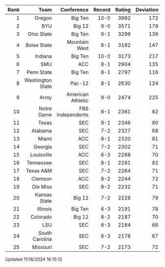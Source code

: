 | Rank  | Team                 | Conference           | Record   | Rating | Deviation |
| ---:  | ---:                 | ---:                 | ---:     | ---:   | ---:      |
| 1     | Oregon               | Big Ten              | 10-0     | 3992   | 172       |
| 2     | BYU                  | Big 12               | 9-0      | 3571   | 178       |
| 3     | Ohio State           | Big Ten              | 9-1      | 3299   | 139       |
| 4     | Boise State          | Mountain West        | 8-1      | 3182   | 147       |
| 5     | Indiana              | Big Ten              | 10-0     | 3173   | 217       |
| 6     | SMU                  | ACC                  | 8-1      | 2904   | 135       |
| 7     | Penn State           | Big Ten              | 8-1      | 2797   | 116       |
| 8     | Washington State     | Pac-12               | 8-1      | 2630   | 124       |
| 9     | Army                 | American Athletic    | 9-0      | 2474   | 225       |
| 10    | Notre Dame           | FBS Independents     | 8-1      | 2361   | 82        |
| 11    | Texas                | SEC                  | 9-1      | 2346   | 80        |
| 12    | Alabama              | SEC                  | 7-2      | 2327   | 68        |
| 13    | Miami                | ACC                  | 9-1      | 2320   | 81        |
| 14    | Georgia              | SEC                  | 7-2      | 2302   | 71        |
| 15    | Louisville           | ACC                  | 6-3      | 2288   | 70        |
| 16    | Tennessee            | SEC                  | 8-1      | 2281   | 82        |
| 17    | Texas A&M            | SEC                  | 7-2      | 2264   | 71        |
| 18    | Clemson              | ACC                  | 8-2      | 2244   | 72        |
| 19    | Ole Miss             | SEC                  | 8-2      | 2232   | 71        |
| 20    | Kansas State         | Big 12               | 7-2      | 2228   | 79        |
| 21    | Illinois             | Big Ten              | 6-3      | 2191   | 78        |
| 22    | Colorado             | Big 12               | 8-2      | 2187   | 70        |
| 23    | LSU                  | SEC                  | 6-3      | 2184   | 66        |
| 24    | South Carolina       | SEC                  | 6-3      | 2178   | 67        |
| 25    | Missouri             | SEC                  | 7-2      | 2173   | 72        |

Updated 11/16/2024 16:15:12
